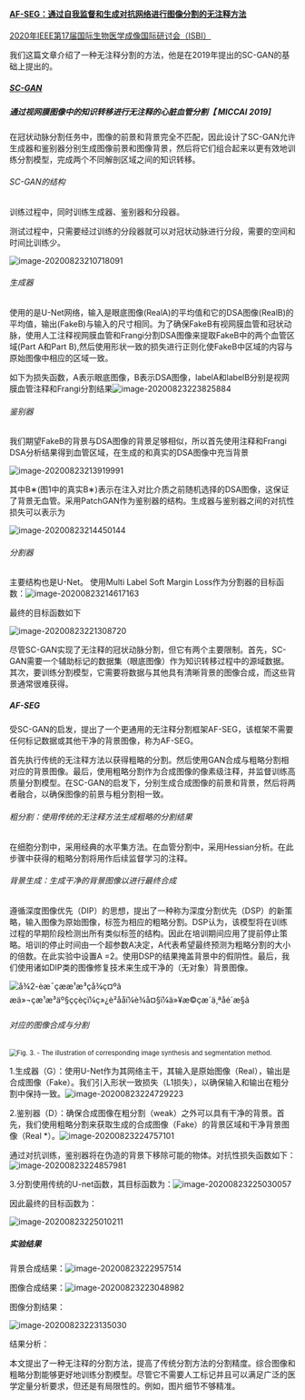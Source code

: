 #### [AF-SEG：通过自我监督和生成对抗网络进行图像分割的无注释方法](https://ieeexplore.ieee.org/document/9098535/references#references)

 [2020年IEEE第17届国际生物医学成像国际研讨会（ISBI）](https://ieeexplore.ieee.org/xpl/conhome/9091448/proceeding)

我们这篇文章介绍了一种无注释分割的方法，他是在2019年提出的SC-GAN的基础上提出的。

##### [SC-GAN](https://link.springer.com/chapter/10.1007/978-3-030-32245-8_79)

##### 通过视网膜图像中的知识转移进行无注释的心脏血管分割【 MICCAI 2019]

在冠状动脉分割任务中，图像的前景和背景完全不匹配，因此设计了SC-GAN允许生成器和鉴别器分别生成图像前景和图像背景，然后将它们组合起来以更有效地训练分割模型，完成两个不同解剖区域之间的知识转移。

###### SC-GAN的结构

训练过程中，同时训练生成器、鉴别器和分段器。

测试过程中，只需要经过训练的分段器就可以对冠状动脉进行分段，需要的空间和时间比训练少。

![image-20200823210718091](C:\Users\16018\AppData\Roaming\Typora\typora-user-images\image-20200823210718091.png)

###### 生成器

使用的是U-Net网络，输入是眼底图像(RealA)的平均值和它的DSA图像(RealB)的平均值，输出(FakeB)与输入的尺寸相同。为了确保FakeB有视网膜血管和冠状动脉，使用人工注释视网膜血管和Frangi分割DSA图像来提取FakeB中的两个血管区域(Part A和Part B),然后使用形状一致的损失进行正则化使FakeB中区域的内容与原始图像中相应的区域一致。

如下为损失函数，A表示眼底图像，B表示DSA图像，labelA和labelB分别是视网膜血管注释和Frangi分割结果![image-20200823223825884](C:\Users\16018\AppData\Roaming\Typora\typora-user-images\image-20200823223825884.png)

###### 鉴别器

我们期望FakeB的背景与DSA图像的背景足够相似，所以首先使用注释和Frangi DSA分析结果得到血管区域，在生成的和真实的DSA图像中充当背景

![image-20200823213919991](C:\Users\16018\AppData\Roaming\Typora\typora-user-images\image-20200823213919991.png)

其中B∗(图1中的真实B∗)表示在注入对比介质之前随机选择的DSA图像，这保证了背景无血管。采用PatchGAN作为鉴别器的结构。生成器与鉴别器之间的对抗性损失可以表示为

![image-20200823214450144](C:\Users\16018\AppData\Roaming\Typora\typora-user-images\image-20200823214450144.png)

###### 分割器

主要结构也是U-Net。 使用Multi Label Soft Margin Loss作为分割器的目标函数：![image-20200823214617163](C:\Users\16018\AppData\Roaming\Typora\typora-user-images\image-20200823214617163.png)

最终的目标函数如下

![image-20200823221308720](C:\Users\16018\AppData\Roaming\Typora\typora-user-images\image-20200823221308720.png)

尽管SC-GAN实现了无注释的冠状动脉分割，但它有两个主要限制。首先，SC-GAN需要一个辅助标记的数据集（眼底图像）作为知识转移过程中的源域数据。其次，要训练分割模型，它需要将数据与其他具有清晰背景的图像合成，而这些背景通常很难获得。

##### AF-SEG

受SC-GAN的启发，提出了一个更通用的无注释分割框架AF-SEG，该框架不需要任何标记数据或其他干净的背景图像，称为AF-SEG。

首先执行传统的无注释方法以获得粗略的分割。然后使用GAN合成与粗略分割相对应的背景图像。最后，使用粗略分割作为合成图像的像素级注释，并监督训练高质量分割模型。在SC-GAN的启发下，分别生成合成图像的前景和背景，然后将两者融合，以确保图像的前景与粗分割相一致。

###### 粗分割：使用传统的无注释方法生成粗略的分割结果

在细胞分割中，采用经典的水平集方法。在血管分割中，采用Hessian分析。在此步骤中获得的粗略分割将用作后续监督学习的注释。

###### 背景生成：生成干净的背景图像以进行最终合成

遵循深度图像优先（DIP）的思想，提出了一种称为深度分割优先（DSP）的新策略，输入图像为原始图像，标签为相应的粗略分割。DSP认为，该模型将在训练过程的早期阶段检测出所有类似标签的结构。因此在培训期间应用了提前停止策略。培训的停止时间由一个超参数A决定，A代表希望最终预测为粗略分割的大小的倍数。在此实验中设置A =2。使用DSP的结果掩盖背景中的假阴性。最后，我们使用诸如DIP类的图像修复技术来生成干净的（无对象）背景图像。

![å¾2-èæ¯çææ¹æ³çå¾ç¤ºã æä»¬çæ¹æ³äº§ççèçï¼ç»¿è²ååï¼è¾å¤§ï¼ä»¥æ©çæ´ä¸ªåé´æ§ã](https://ieeexplore.ieee.org/mediastore_new/IEEE/content/media/9091448/9098313/9098535/0153-fig-2-source-small.gif)

###### 对应的图像合成与分割

<img src="https://ieeexplore.ieee.org/mediastore_new/IEEE/content/media/9091448/9098313/9098535/0153-fig-3-source-small.gif" alt="Fig. 3. - The illustration of corresponding image synthesis and segmentation method." style="zoom:80%;" />

1.生成器（G）：使用U-Net作为其网络主干，其输入是原始图像（Real），输出是合成图像（Fake）。我们引入形状一致损失（L1损失），以确保输入和输出在粗分割中保持一致。![image-20200823224729223](C:\Users\16018\AppData\Roaming\Typora\typora-user-images\image-20200823224729223.png)

2.鉴别器（D）：确保合成图像在粗分割（weak）之外可以具有干净的背景。首先，我们使用粗略分割来获取生成的合成图像（Fake）的背景区域和干净背景图像（Real *）。![image-20200823224757101](C:\Users\16018\AppData\Roaming\Typora\typora-user-images\image-20200823224757101.png)

通过对抗训练，鉴别器将在伪造的背景下移除可能的物体。对抗性损失函数如下：![image-20200823224857981](C:\Users\16018\AppData\Roaming\Typora\typora-user-images\image-20200823224857981.png)

3.分割使用传统的U-net函数，其目标函数为：![image-20200823225030057](C:\Users\16018\AppData\Roaming\Typora\typora-user-images\image-20200823225030057.png)

因此最终的目标函数为：

![image-20200823225010211](C:\Users\16018\AppData\Roaming\Typora\typora-user-images\image-20200823225010211.png)

##### 实验结果

背景合成结果：![image-20200823222957514](C:\Users\16018\AppData\Roaming\Typora\typora-user-images\image-20200823222957514.png)

图像合成结果：![image-20200823223048982](C:\Users\16018\AppData\Roaming\Typora\typora-user-images\image-20200823223048982.png)

图像分割结果：

![image-20200823223135030](C:\Users\16018\AppData\Roaming\Typora\typora-user-images\image-20200823223135030.png)

结果分析：

本文提出了一种无注释的分割方法，提高了传统分割方法的分割精度。综合图像和粗略分割能够更好地训练分割模型。尽管它不需要人工标记并且可以满足广泛的医学定量分析要求，但还是有局限性的。例如，图片细节不够精准。